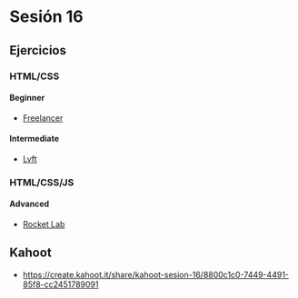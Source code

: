 # Sesión 16

## Ejercicios

### HTML/CSS

#### Beginner

- [Freelancer](../exercises/freelancer-web/)

#### Intermediate

- [Lyft](../exercises/lyft-web)

### HTML/CSS/JS

#### Advanced

- [Rocket Lab](../exercises/rocket-lab-web)

## Kahoot

- https://create.kahoot.it/share/kahoot-sesion-16/8800c1c0-7449-4491-85f8-cc2451789091
